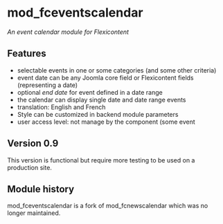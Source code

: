 # mod_fceventscalendar

*An event calendar module for Flexicontent*

## Features
* selectable events in one or some categories (and some other criteria)
* event date can be any Joomla core field or Flexicontent fields (representing a date)
* optional *end date* for event defined in a date range
* the calendar can display single date and date range events
* translation: English and French
* Style can be customized in backend module parameters
* user access level: not manage by the component (some event


## Version 0.9
This version is functional but require more testing to be used on a production site. 

## Module history
mod_fceventscalendar is a fork of mod_fcnewscalendar which was no longer maintained. 



